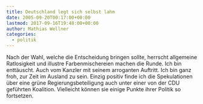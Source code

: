 ```yaml
---
title: Deutschland legt sich selbst lahm
date: 2005-09-20T00:17:00+00:00
lastmod: 2017-09-16T19:48:00+00:00
author: Mathias Wellner
categories:
  - politik
---
```

Nach der Wahl, welche die Entscheidung bringen sollte, herrscht allgemeine Ratlosigkeit und illustre Farbenmischereien machen die Runde. Ich bin enttäuscht. Auch vom Kanzler mit seinem arroganten Auftritt. Ich bin ganz froh, zur Zeit im Ausland zu sein. Einzig positiv finde ich die Spekulationen über eine grüne Regierungsbeteiligung auch unter einer von der CDU geführten Koalition. Vielleicht können sie einige Punkte ihrer Politik so fortsetzen.